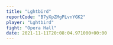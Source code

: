 ```yaml
---
title: "Lghtbird"
reportCode: "B7yXpZMgPLvnYGK2"
player: "Lghtbird"
fight: "Opera Hall"
date: 2021-11-11T20:08:04.971000+00:00
---
```

